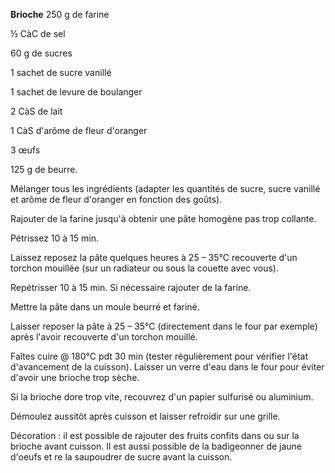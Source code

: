 
**Brioche**
250 g de farine

½ CàC de sel

60 g de sucres

1 sachet de sucre vanillé

1 sachet de levure de boulanger

2 CàS de lait

1 CàS d'arôme de fleur d'oranger

3 œufs

125 g de beurre.

Mélanger tous les ingrédients (adapter les quantités de sucre, sucre vanillé et arôme de fleur d'oranger en fonction des goûts).

Rajouter de la farine jusqu'à obtenir une pâte homogène pas trop collante.

Pétrissez 10 à 15 min.

Laissez reposez la pâte quelques heures à 25 – 35°C recouverte d'un torchon mouillée (sur un radiateur ou sous la couette avec vous).

Repétrisser 10 à 15 min. Si nécessaire rajouter de la farine.

Mettre la pâte dans un moule beurré et fariné.

Laisser reposer la pâte à 25 – 35°C (directement dans le four par exemple) après l'avoir recouverte d'un torchon mouillé.

Faîtes cuire @ 180°C pdt 30 min (tester régulièrement pour vérifier l'état d'avancement de la cuisson). Laisser un verre d'eau dans le four pour éviter  d'avoir une brioche trop sèche.

Si la brioche dore trop vite, recouvrez d'un papier sulfurisé ou aluminium.

Démoulez aussitôt après cuisson et laisser refroidir sur une grille.

Décoration : il est possible de rajouter des fruits confits dans ou sur la brioche avant cuisson. Il est aussi possible de la badigeonner de jaune d'oeufs et re la saupoudrer de sucre avant la cuisson.
